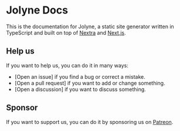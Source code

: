 # Jolyne Docs

This is the documentation for Jolyne, a static site generator written in TypeScript and built on top of [Nextra](https://nextra.site/) and [Next.js](https://nextjs.org/).

## Help us

If you want to help us, you can do it in many ways:

-   [Open an issue] if you find a bug or correct a mistake.
-   [Open a pull request] if you want to add or change something.
-   [Open a discussion] if you want to discuss something.

## Sponsor

If you want to support us, you can do it by sponsoring us on [Patreon](https://www.patreon.com/mizuki54).